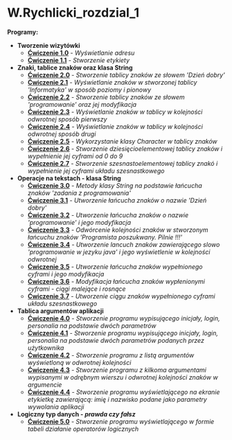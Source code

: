 # W.Rychlicki_rozdzial_1
**Programy:**
* **Tworzenie wizytówki**
    * **[Ćwiczenie 1.0](https://drive.google.com/file/d/10xQwAQX1932_Mu7CKKA5fiIgaBeDIx5g/view?usp=sharing)** _- Wyświetlanie adresu_
    * **[Ćwiczenie 1.1](https://drive.google.com/file/d/1TlZ5mMMKKzUMQMQ7A2gMe1szdcGanKki/view?usp=sharing)** _- Stworzenie etykiety_
* **Znaki, tablice znaków oraz klasa String**
    * **[Ćwiczenie 2.0](https://drive.google.com/file/d/1gwywhvq5o9QT_LGtAUy2-1TB0XZluqFw/view?usp=sharing)** _- Stworzenie tablicy znaków ze słowem 'Dzień dobry'_
    * **[Ćwiczenie 2.1](https://drive.google.com/file/d/17Q8FW79ZRZacEkLwL05seoyDVcSPzsYA/view?usp=sharing)** _- Wyświetlanie znaków w stworzonej tablicy 'Informatyka' w sposób poziomy i pionowy_
    * **[Ćwiczenie 2.2](https://drive.google.com/file/d/1guDtGcCPjxUlLehr-BDniqqjIY1bIq4_/view?usp=sharing)** _- Stworzenie tablicy znaków ze słowem 'programowanie' oraz jej modyfikacja_
    * **[Ćwiczenie 2.3](https://drive.google.com/file/d/1nv-K8FDJsmen7s-DpoirHDvDJGUQB2ol/view?usp=sharing)** _- Wyświetlanie znaków w tablicy w kolejności odwrotnej sposób pierwszy_
    * **[Ćwiczenie 2.4](https://drive.google.com/file/d/1nk8rfgZgXZIcjHBbTFJITAsJUL4hMQdc/view?usp=sharing)** _- Wyświetlanie znaków w tablicy w kolejności odwrotnej sposób drugi_ 
    * **[Ćwiczenie 2.5](https://drive.google.com/file/d/1TcWzFQAm4vkk4ZeRhW4QeKfBS5O3tRQt/view?usp=sharing)** _- Wykorzystanie klasy Character w tablicy znaków_
    * **[Ćwiczenie 2.6]()** _- Stworzenie dziesięcioelementowej tablicy znaków i wypełnienie jej cyframi od 0 do 9_
    * **[Ćwiczenie 2.7]()** _- Stworzenie szesnastoelementowej tablicy znakó i wypełnienie jej cyframi układu szesnastkowego_
* **Operacje na tekstach - klasa String**
    * **[Ćwiczenie 3.0]()** _- Metody klasy String na podstawie łańcucha znaków 'zadania z programowania'_
    * **[Ćwiczenie 3.1]()** _- Utworzenie łańcucha znaków o nazwie 'Dzień dobry'_
    * **[Ćwiczenie 3.2]()** _- Utworzenie łańcucha znaków o nazwie 'programowanie' i jego modyfikacja_
    * **[Ćwiczenie 3.3]()** _- Odwórcenie kolejności znaków w stworzonym łańcuchu znaków 'Programista poszukwany. Pilnie !!!'_
    * **[Ćwiczenie 3.4]()** _- Utworzenie lancuch znaków zawierającego slowo 'programowanie w jezyku java' i jego wyświetlenie w kolejności odwrotnej_
    * **[Ćwiczenie 3.5]()** _- Utworzenie łańcucha znaków wypełnionego cyframi i jego modyfikacja_
    * **[Ćwiczenie 3.6]()** _- Modyfikacja łańcucha znaków wypłenionymi cyframi - ciągi malejące i rosnące_
    * **[Ćwiczenie 3.7]()** _- Utworzenie ciągu znaków wypełnionego cyframi układu szesnastkowego_
* **Tablica argumentów aplikacji**
    * **[Ćwiczenie 4.0]()** _- Stworzenie programu wypisującego inicjały, login, personalia na podstawie dwóch parametrów_ 
    * **[Ćwiczenie 4.1]()** _- Stworzenie programu wypisującego inicjały, login, personalia na podstawie dwóch parametrów podanych przez użytkownika_
    * **[Ćwiczenie 4.2]()** _- Stworzenie programu z listą argumentów wyświetloną w odwrotnej kolejności_
    * **[Ćwiczenie 4.3]()** _- Stworzenie programu z kilkoma argumentami wypisanymi w odrębnym wierszu i odwrotnej kolejności znaków w argumencie_ 
    * **[Ćwiczenie 4.4]()** _- Stworzenie programu wyświetlającego na ekranie etykietkę zawierającą: imię i nazwisko podane jako parametry wywolania aplikacji_
* **Logiczny typ danych - _prawda czy fałsz_**
    * **[Ćwiczenie 5.0]()** _- Stworzenie programu wyświetlającego w formie tabeli działanie operatorów logicznych_
